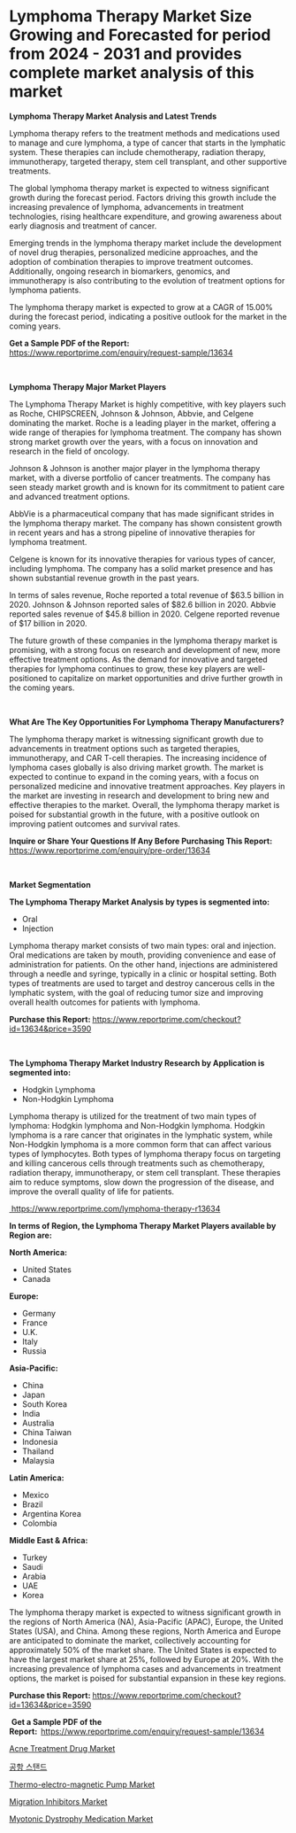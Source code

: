 <p><h1>Lymphoma Therapy Market Size Growing and Forecasted for period from 2024 - 2031 and provides complete market analysis of this market</h1></p><p><strong>Lymphoma Therapy Market Analysis and Latest Trends</strong></p>
<p><p>Lymphoma therapy refers to the treatment methods and medications used to manage and cure lymphoma, a type of cancer that starts in the lymphatic system. These therapies can include chemotherapy, radiation therapy, immunotherapy, targeted therapy, stem cell transplant, and other supportive treatments.</p><p>The global lymphoma therapy market is expected to witness significant growth during the forecast period. Factors driving this growth include the increasing prevalence of lymphoma, advancements in treatment technologies, rising healthcare expenditure, and growing awareness about early diagnosis and treatment of cancer.</p><p>Emerging trends in the lymphoma therapy market include the development of novel drug therapies, personalized medicine approaches, and the adoption of combination therapies to improve treatment outcomes. Additionally, ongoing research in biomarkers, genomics, and immunotherapy is also contributing to the evolution of treatment options for lymphoma patients.</p><p>The lymphoma therapy market is expected to grow at a CAGR of 15.00% during the forecast period, indicating a positive outlook for the market in the coming years.</p></p>
<p><strong>Get a Sample PDF of the Report:&nbsp;</strong> <a href="https://www.reportprime.com/enquiry/request-sample/13634">https://www.reportprime.com/enquiry/request-sample/13634</a></p>
<p>&nbsp;</p>
<p><strong>Lymphoma Therapy Major Market Players</strong></p>
<p><p>The Lymphoma Therapy Market is highly competitive, with key players such as Roche, CHIPSCREEN, Johnson & Johnson, Abbvie, and Celgene dominating the market. Roche is a leading player in the market, offering a wide range of therapies for lymphoma treatment. The company has shown strong market growth over the years, with a focus on innovation and research in the field of oncology.</p><p>Johnson & Johnson is another major player in the lymphoma therapy market, with a diverse portfolio of cancer treatments. The company has seen steady market growth and is known for its commitment to patient care and advanced treatment options.</p><p>AbbVie is a pharmaceutical company that has made significant strides in the lymphoma therapy market. The company has shown consistent growth in recent years and has a strong pipeline of innovative therapies for lymphoma treatment.</p><p>Celgene is known for its innovative therapies for various types of cancer, including lymphoma. The company has a solid market presence and has shown substantial revenue growth in the past years.</p><p>In terms of sales revenue, Roche reported a total revenue of $63.5 billion in 2020. Johnson & Johnson reported sales of $82.6 billion in 2020. Abbvie reported sales revenue of $45.8 billion in 2020. Celgene reported revenue of $17 billion in 2020.</p><p>The future growth of these companies in the lymphoma therapy market is promising, with a strong focus on research and development of new, more effective treatment options. As the demand for innovative and targeted therapies for lymphoma continues to grow, these key players are well-positioned to capitalize on market opportunities and drive further growth in the coming years.</p></p>
<p>&nbsp;</p>
<p><strong>What Are The Key Opportunities For Lymphoma Therapy Manufacturers?</strong></p>
<p><p>The lymphoma therapy market is witnessing significant growth due to advancements in treatment options such as targeted therapies, immunotherapy, and CAR T-cell therapies. The increasing incidence of lymphoma cases globally is also driving market growth. The market is expected to continue to expand in the coming years, with a focus on personalized medicine and innovative treatment approaches. Key players in the market are investing in research and development to bring new and effective therapies to the market. Overall, the lymphoma therapy market is poised for substantial growth in the future, with a positive outlook on improving patient outcomes and survival rates.</p></p>
<p><strong>Inquire or Share Your Questions If Any Before Purchasing This Report:</strong> <a href="https://www.reportprime.com/enquiry/pre-order/13634">https://www.reportprime.com/enquiry/pre-order/13634</a></p>
<p>&nbsp;</p>
<p><strong>Market Segmentation</strong></p>
<p><strong>The Lymphoma Therapy Market Analysis by types is segmented into:</strong></p>
<p><ul><li>Oral</li><li>Injection</li></ul></p>
<p><p>Lymphoma therapy market consists of two main types: oral and injection. Oral medications are taken by mouth, providing convenience and ease of administration for patients. On the other hand, injections are administered through a needle and syringe, typically in a clinic or hospital setting. Both types of treatments are used to target and destroy cancerous cells in the lymphatic system, with the goal of reducing tumor size and improving overall health outcomes for patients with lymphoma.</p></p>
<p><strong>Purchase this Report:&nbsp;</strong><a href="https://www.reportprime.com/checkout?id=13634&price=3590">https://www.reportprime.com/checkout?id=13634&price=3590</a></p>
<p>&nbsp;</p>
<p><strong>The Lymphoma Therapy Market Industry Research by Application is segmented into:</strong></p>
<p><ul><li>Hodgkin Lymphoma</li><li>Non-Hodgkin Lymphoma</li></ul></p>
<p><p>Lymphoma therapy is utilized for the treatment of two main types of lymphoma: Hodgkin lymphoma and Non-Hodgkin lymphoma. Hodgkin lymphoma is a rare cancer that originates in the lymphatic system, while Non-Hodgkin lymphoma is a more common form that can affect various types of lymphocytes. Both types of lymphoma therapy focus on targeting and killing cancerous cells through treatments such as chemotherapy, radiation therapy, immunotherapy, or stem cell transplant. These therapies aim to reduce symptoms, slow down the progression of the disease, and improve the overall quality of life for patients.</p></p>
<p><a href="https://www.reportprime.com/lymphoma-therapy-r13634">&nbsp;https://www.reportprime.com/lymphoma-therapy-r13634</a></p>
<p><strong>In terms of Region, the Lymphoma Therapy Market Players available by Region are:</strong></p>
<p>
    <p> <strong> North America: </strong>
        <ul>
            <li>United States</li>
            <li>Canada</li>
        </ul>
        </p> 
    <p> <strong> Europe: </strong>
        <ul>
            <li>Germany</li>
            <li>France</li>
            <li>U.K.</li>
            <li>Italy</li>
            <li>Russia</li>
        </ul>
        </p> 
    <p> <strong> Asia-Pacific: </strong>
        <ul>
            <li>China</li>
            <li>Japan</li>
            <li>South Korea</li>
            <li>India</li>
            <li>Australia</li>
            <li>China Taiwan</li>
            <li>Indonesia</li>
            <li>Thailand</li>
            <li>Malaysia</li>
        </ul>
        </p> 
    <p> <strong> Latin America: </strong>
        <ul>
            <li>Mexico</li>
            <li>Brazil</li>
            <li>Argentina Korea</li>
            <li>Colombia</li>
        </ul>
        </p> 
    <p> <strong> Middle East & Africa: </strong>
        <ul>
            <li>Turkey</li>
            <li>Saudi</li>
            <li>Arabia</li>
            <li>UAE</li>
            <li>Korea</li>
        </ul>
    </p>
    </p>
<p><p>The lymphoma therapy market is expected to witness significant growth in the regions of North America (NA), Asia-Pacific (APAC), Europe, the United States (USA), and China. Among these regions, North America and Europe are anticipated to dominate the market, collectively accounting for approximately 50% of the market share. The United States is expected to have the largest market share at 25%, followed by Europe at 20%. With the increasing prevalence of lymphoma cases and advancements in treatment options, the market is poised for substantial expansion in these key regions.</p></p>
<p><strong>Purchase this Report: </strong><a href="https://www.reportprime.com/checkout?id=13634&price=3590">https://www.reportprime.com/checkout?id=13634&price=3590</a></p>
<p>&nbsp;<strong>Get a Sample PDF of the Report:&nbsp;&nbsp;</strong><a href="https://www.reportprime.com/enquiry/request-sample/13634">https://www.reportprime.com/enquiry/request-sample/13634</a></p>
<p><strong></strong></p>
<p><p><a href="https://github.com/sifatuddin25/Market-Research-Report-List-1/blob/main/acne-treatment-drug-market.md">Acne Treatment Drug Market</a></p><p><a href="https://medium.com/@rudilistiyanto53_49097/%EA%B3%B5%ED%95%AD-%EC%8A%A4%ED%83%A0%EB%93%9C-%EC%8B%9C%EC%9E%A5-%EA%B8%80%EB%A1%9C%EB%B2%8C-%EB%B0%8F-%EC%A7%80%EC%97%AD-%EB%B6%84%EC%84%9D-%EC%B5%9C%EC%A2%85-%EC%82%AC%EC%9A%A9%EC%9E%90-%EC%A0%9C%ED%92%88-%EB%B0%8F-%EC%A7%80%EC%97%AD%EC%97%90-%EC%B4%88%EC%A0%90%EC%9D%84-%EB%A7%9E%EC%B6%98-%EB%B6%84%EC%84%9D-%EB%B0%8F-%EC%98%88%EC%B8%A1-2024-2031-e48bf934deae">공항 스탠드</a></p><p><a href="https://medium.com/@go-emi/thermo-electro-magnetic-pump-market-share-size-trends-industry-analysis-report-by-application-3983b0b2f94b">Thermo-electro-magnetic Pump Market</a></p><p><a href="https://medium.com/@haangelat16/migration-inhibitors-market-forecast-global-market-trends-and-analysis-from-2024-to-2031-covered-79c9e52599a9">Migration Inhibitors Market</a></p><p><a href="https://github.com/wrwgzwbr35/Market-Research-Report-List-1/blob/main/myotonic-dystrophy-medication-market.md">Myotonic Dystrophy Medication Market</a></p></p>